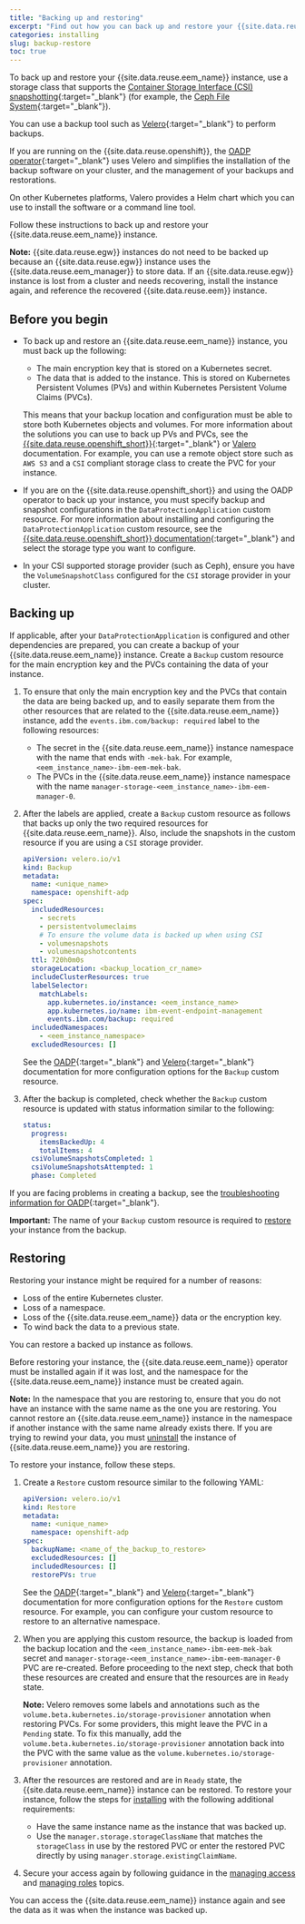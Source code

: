 ```yaml
---
title: "Backing up and restoring"
excerpt: "Find out how you can back up and restore your {{site.data.reuse.eem_name}} instance."
categories: installing
slug: backup-restore
toc: true
---
```



To back up and restore your {{site.data.reuse.eem_name}} instance, use a storage class that supports the [Container Storage Interface (CSI) snapshotting](../prerequisites#data-storage-requirements){:target="_blank"} (for example, the [Ceph File System](https://docs.ceph.com/en/latest/cephfs/){:target="_blank"}).

You can use a backup tool such as [Velero](https://velero.io/){:target="_blank"} to perform backups.

If you are running on the {{site.data.reuse.openshift}}, the [OADP operator](https://docs.openshift.com/container-platform/4.12/backup_and_restore/index.html#application-backup-restore-operations-overview){:target="_blank"} uses Velero 
and simplifies the installation of the backup software on your cluster, and the management of your backups and restorations.  

On other Kubernetes platforms, Valero provides a Helm chart which you can use to install the software or a command line tool.

Follow these instructions to back up and restore your {{site.data.reuse.eem_name}} instance.

**Note:** {{site.data.reuse.egw}} instances do not need to be backed up because an {{site.data.reuse.egw}} instance uses the {{site.data.reuse.eem_manager}} to store data. If an {{site.data.reuse.egw}} instance is lost from a cluster and needs recovering, install the instance again, and reference the recovered {{site.data.reuse.eem}} instance.

## Before you begin

- To back up and restore an {{site.data.reuse.eem_name}} instance, you must back up the following:

  - The main encryption key that is stored on a Kubernetes secret.
  - The data that is added to the instance. This is stored on Kubernetes Persistent Volumes (PVs) and within Kubernetes Persistent Volume Claims (PVCs).

  This means that your backup location and configuration must be able to store both Kubernetes objects and volumes. For more information about the solutions you can use to back up PVs and PVCs, see the [{{site.data.reuse.openshift_short}}](https://docs.openshift.com/container-platform/4.12/backup_and_restore/application_backup_and_restore/oadp-features-plugins.html#oadp-plugins_oadp-features-plugin){:target="_blank"} or [Valero](https://velero.io/plugins/) documentation. For example, you can use a remote object store such as `AWS S3` and a `CSI` compliant storage class to create the PVC for your instance.

- If you are on the {{site.data.reuse.openshift_short}} and using the OADP operator to back up your instance, you must specify backup and snapshot configurations in the `DataProtectionApplication` custom resource. For more information about installing and configuring the `DataProtectionApplication` custom resource, see the [{{site.data.reuse.openshift_short}} documentation](https://docs.openshift.com/container-platform/4.12/backup_and_restore/application_backup_and_restore/installing/about-installing-oadp.html){:target="_blank"} and select the storage type you want to configure.

- In your CSI supported storage provider (such as Ceph), ensure you have the `VolumeSnapshotClass` configured for the `CSI` storage provider in your cluster.

## Backing up

If applicable, after your `DataProtectionApplication` is configured and other dependencies are prepared, you can create a backup of your {{site.data.reuse.eem_name}} instance. Create a `Backup` custom resource for the main encryption key and the PVCs containing the data of your instance.

1. To ensure that only the main encryption key and the PVCs that contain the data are being backed up, and to easily separate them from the other resources that are related to the {{site.data.reuse.eem_name}} instance, add the `events.ibm.com/backup: required` label to the following resources:

   - The secret in the {{site.data.reuse.eem_name}} instance namespace with the name that ends with `-mek-bak`. For example, `<eem_instance_name>-ibm-eem-mek-bak`.
   - The PVCs in the {{site.data.reuse.eem_name}} instance namespace with the name `manager-storage-<eem_instance_name>-ibm-eem-manager-0`.

2. After the labels are applied, create a `Backup` custom resource as follows that backs up only the two required resources for {{site.data.reuse.eem_name}}. Also, include the snapshots in the custom resource if you are using a `CSI` storage provider.

   ```yaml
   apiVersion: velero.io/v1
   kind: Backup
   metadata:
     name: <unique_name>
     namespace: openshift-adp
   spec:
     includedResources:
       - secrets
       - persistentvolumeclaims
       # To ensure the volume data is backed up when using CSI
       - volumesnapshots 
       - volumesnapshotcontents
     ttl: 720h0m0s
     storageLocation: <backup_location_cr_name>
     includeClusterResources: true
     labelSelector:
       matchLabels:
         app.kubernetes.io/instance: <eem_instance_name>
         app.kubernetes.io/name: ibm-event-endpoint-management
         events.ibm.com/backup: required
     includedNamespaces:
       - <eem_instance_namespace>
     excludedResources: []
   ```

   See the [OADP](https://docs.openshift.com/container-platform/4.12/backup_and_restore/application_backup_and_restore/installing/about-installing-oadp.html){:target="_blank"} and [Velero](https://velero.io/){:target="_blank"} documentation for more configuration options for the `Backup` custom resource.

3. After the backup is completed, check whether the `Backup` custom resource is updated with status information similar to the following:

   ```yaml
   status:
     progress:
       itemsBackedUp: 4
       totalItems: 4
     csiVolumeSnapshotsCompleted: 1
     csiVolumeSnapshotsAttempted: 1
     phase: Completed
   ```

If you are facing problems in creating a backup, see the [troubleshooting information for OADP](https://docs.openshift.com/container-platform/4.12/backup_and_restore/application_backup_and_restore/troubleshooting.html){:target="_blank"}.

**Important:** The name of your `Backup` custom resource is required to [restore](#restoring) your instance from the backup.

## Restoring

Restoring your instance might be required for a number of reasons:

- Loss of the entire Kubernetes cluster.
- Loss of a namespace.
- Loss of the {{site.data.reuse.eem_name}} data or the encryption key.
- To wind back the data to a previous state.

You can restore a backed up instance as follows.

Before restoring your instance, the {{site.data.reuse.eem_name}} operator must be installed again if it was lost, and the namespace for the {{site.data.reuse.eem_name}} instance must be created again.

**Note:** In the namespace that you are restoring to, ensure that you do not have an instance with the same name as the one you are restoring. You cannot restore an {{site.data.reuse.eem_name}} instance in the namespace if another instance with the same name already exists there. If you are trying to rewind your data, you must [uninstall](../uninstalling) the instance of {{site.data.reuse.eem_name}} you are restoring.

To restore your instance, follow these steps.

1. Create a `Restore` custom resource similar to the following YAML:

   ```yaml
   apiVersion: velero.io/v1
   kind: Restore
   metadata:
     name: <unique_name>
     namespace: openshift-adp
   spec:
     backupName: <name_of_the_backup_to_restore>
     excludedResources: []
     includedResources: []
     restorePVs: true
   ```

    See the [OADP](https://docs.openshift.com/container-platform/4.12/backup_and_restore/application_backup_and_restore/installing/about-installing-oadp.html){:target="_blank"} and [Velero](https://velero.io/){:target="_blank"} documentation for more configuration options for the `Restore` custom resource. For example, you can configure your custom resource to restore to an alternative namespace.

2. When you are applying this custom resource, the backup is loaded from the backup location and the `<eem_instance_name>-ibm-eem-mek-bak` secret and `manager-storage-<eem_instance_name>-ibm-eem-manager-0` PVC are re-created. Before proceeding to the next step, check that both these resources are created and ensure that the resources are in `Ready` state.

    **Note:** Velero removes some labels and annotations such as the `volume.beta.kubernetes.io/storage-provisioner` annotation when restoring PVCs. For some providers, this might leave the PVC in a `Pending` state. To fix this manually, add the `volume.beta.kubernetes.io/storage-provisioner` annotation back into the PVC with the same value as the `volume.kubernetes.io/storage-provisioner` annotation.

3. After the resources are restored and are in `Ready` state, the {{site.data.reuse.eem_name}} instance can be restored. To restore your instance, follow the steps for [installing](../../installing/installing/) with the following additional requirements:

    - Have the same instance name as the instance that was backed up.
    - Use the `manager.storage.storageClassName` that matches the `storageClass` in use by the restored PVC or enter the restored PVC directly by using `manager.storage.existingClaimName`.

4. Secure your access again by following guidance in the [managing access](../../security/managing-access) and [managing roles](../../security/user-roles) topics.

You can access the {{site.data.reuse.eem_name}} instance again and see the data as it was when the instance was backed up.
